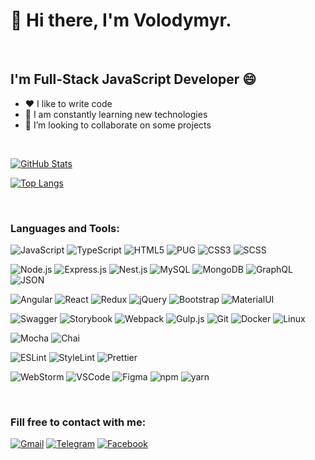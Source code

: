 # 👋 Hi there, I'm Volodymyr.

<br>

## I'm Full-Stack JavaScript Developer 😄

- ❤️ I like to write code
- 🥅 I am constantly learning new technologies
- 👯 I’m looking to collaborate on some projects

<br>

[![GitHub Stats](https://github-readme-stats.vercel.app/api?username=z347&theme=dark&show_icons=true&hide=issues,contribs)](https://github.com/z347)

[![Top Langs](https://github-readme-stats.vercel.app/api/top-langs/?username=z347&theme=dark&hide=jupyter%20notebook,php,vue,html,css,go&langs_count=8&layout=compact)](https://github.com/z347)

<br>

### Languages and Tools:
![JavaScript](https://img.shields.io/badge/-JavaScript-090909?style=for-the-badge&logo=JavaScript)
![TypeScript](https://img.shields.io/badge/-TypeScript-090909?style=for-the-badge&logo=TypeScript)
![HTML5](https://img.shields.io/badge/-HTML5-090909?style=for-the-badge&logo=HTML5)
![PUG](https://img.shields.io/badge/-pug-090909?style=for-the-badge&logo=pug)
![CSS3](https://img.shields.io/badge/-CSS3-090909?style=for-the-badge&logo=CSS3)
![SCSS](https://img.shields.io/badge/-SCSS-090909?style=for-the-badge&logo=SASS)

![Node.js](https://img.shields.io/badge/-Node.js-090909?style=for-the-badge&logo=Node.js)
![Express.js](https://img.shields.io/badge/-Express.js-090909?style=for-the-badge&logo=Express)
![Nest.js](https://img.shields.io/badge/-Nest.js-090909?style=for-the-badge&logo=Nestjs)
![MySQL](https://img.shields.io/badge/-MySQL-090909?style=for-the-badge&logo=MySQL)
![MongoDB](https://img.shields.io/badge/-MongoDB-090909?style=for-the-badge&logo=MongoDB)
![GraphQL](https://img.shields.io/badge/-GraphQL-090909?style=for-the-badge&logo=GraphQL)
![JSON](https://img.shields.io/badge/-json-090909?style=for-the-badge&logo=json)

![Angular](https://img.shields.io/badge/-Angular-090909?style=for-the-badge&logo=angular)
![React](https://img.shields.io/badge/-React-090909?style=for-the-badge&logo=react)
![Redux](https://img.shields.io/badge/-Redux-090909?style=for-the-badge&logo=redux)
![jQuery](https://img.shields.io/badge/-jQuery-090909?style=for-the-badge&logo=jQuery)
![Bootstrap](https://img.shields.io/badge/-Bootstrap-090909?style=for-the-badge&logo=Bootstrap)
![MaterialUI](https://img.shields.io/badge/-MaterialUI-090909?style=for-the-badge&logo=MaterialUI)

![Swagger](https://img.shields.io/badge/-Swagger-090909?style=for-the-badge&logo=Swagger)
![Storybook](https://img.shields.io/badge/-Storybook-090909?style=for-the-badge&logo=Storybook)
![Webpack](https://img.shields.io/badge/-Webpack-090909?style=for-the-badge&logo=Webpack)
![Gulp.js](https://img.shields.io/badge/-Gulp-090909?style=for-the-badge&logo=Gulp)
![Git](https://img.shields.io/badge/-Git-090909?style=for-the-badge&logo=Git)
![Docker](https://img.shields.io/badge/-Docker-090909?style=for-the-badge&logo=Docker)
![Linux](https://img.shields.io/badge/-Linux-090909?style=for-the-badge&logo=Linux)

![Mocha](https://img.shields.io/badge/-Mocha-090909?style=for-the-badge&logo=Mocha)
![Chai](https://img.shields.io/badge/-Chai-090909?style=for-the-badge&logo=Chai)

![ESLint](https://img.shields.io/badge/-ESLint-090909?style=for-the-badge&logo=ESLint)
![StyleLint](https://img.shields.io/badge/-StyleLint-090909?style=for-the-badge&logo=StyleLint)
![Prettier](https://img.shields.io/badge/-Prettier-090909?style=for-the-badge&logo=Prettier)

![WebStorm](https://img.shields.io/badge/-WebStorm-090909?style=for-the-badge&logo=WebStorm)
![VSCode](https://img.shields.io/badge/-VSCode-090909?style=for-the-badge&logo=visualstudiocode)
![Figma](https://img.shields.io/badge/-Figma-090909?style=for-the-badge&logo=Figma)
![npm](https://img.shields.io/badge/-npm-090909?style=for-the-badge&logo=npm)
![yarn](https://img.shields.io/badge/-yarn-090909?style=for-the-badge&logo=yarn)

<br>

### Fill free to contact with me:
[![Gmail](https://img.shields.io/badge/-gmail-090909?style=for-the-badge&logo=gmail)](mailto:shulo.vova@gmail.com)
[![Telegram](https://img.shields.io/badge/-telegram-090909?style=for-the-badge&logo=telegram)](https://telegram.im/@pro100volodymyr)
[![Facebook](https://img.shields.io/badge/-Facebook-090909?style=for-the-badge&logo=Facebook)](https://www.facebook.com/volodymyr.shulo/)
